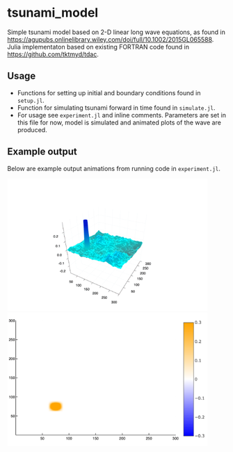 # tsunami_model

Simple tsunami model based on 2-D linear long wave equations, as found in https://agupubs.onlinelibrary.wiley.com/doi/full/10.1002/2015GL065588. Julia implementaton based on existing FORTRAN code found in https://github.com/tktmyd/tdac. 

## Usage

- Functions for setting up initial and boundary conditions found in `setup.jl`.
- Function for simulating tsunami forward in time found in `simulate.jl`.
- For usage see `experiment.jl` and inline comments. Parameters are set in this file for now, model is simulated and animated plots of the wave are produced. 

## Example output
Below are example output animations from running code in `experiment.jl`.

<p float="left">
  <img src="surface.gif" width="460" />
  <img src="heatmap.gif" width="460" /> 
</p>

